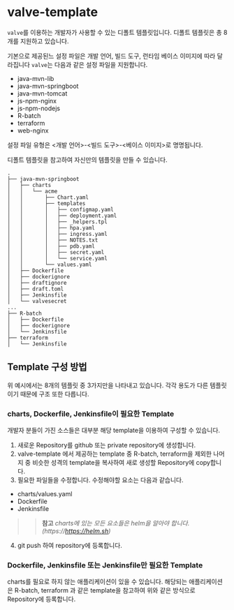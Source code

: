 # valve-template

`valve`를 이용하는 개발자가 사용할 수 있는 디폴트 템플릿입니다. 
디폴트 템플릿은 총 8개를 지원하고 있습니다.

기본으로 제공된느 설정 파일은 개발 언어, 빌드 도구, 런타임 베이스 이미지에 따라 달라집니다
`valve`는 다음과 같은 설정 파일을 지원합니다.
* java-mvn-lib
* java-mvn-springboot
* java-mvn-tomcat
* js-npm-nginx
* js-npm-nodejs
* R-batch
* terraform
* web-nginx

설정 파일 유형은 <개발 언어>-<빌드 도구>-<베이스 이미지>로 명명됩니다.

디폴트 템플릿을 참고하여 자신만의 템플릿을 만들 수 있습니다.

```
.
├── java-mvn-springboot
│   ├── charts
│   │   └── acme
│   │       ├── Chart.yaml
│   │       ├── templates
│   │       │   ├── configmap.yaml
│   │       │   ├── deployment.yaml
│   │       │   ├── _helpers.tpl
│   │       │   ├── hpa.yaml
│   │       │   ├── ingress.yaml
│   │       │   ├── NOTES.txt
│   │       │   ├── pdb.yaml
│   │       │   ├── secret.yaml
│   │       │   └── service.yaml
│   │       └── values.yaml
│   ├── Dockerfile
│   ├── dockerignore
│   ├── draftignore
│   ├── draft.toml
│   ├── Jenkinsfile
│   └── valvesecret
...
├── R-batch
│   ├── Dockerfile
│   ├── dockerignore
│   └── Jenkinsfile
├── terraform
│   └── Jenkinsfile
```

## Template 구성 방법
위 예시에서는 8개의 템플릿 중 3가지만을 나타내고 있습니다. 각각 용도가 다른 템플릿이기 때문에 구조 또한 다릅니다.

### charts, Dockerfile, Jenkinsfile이 필요한 Template
개발자 분들이 가진 소스들은 대부분 해당  template을 이용하여 구성할 수 있습니다.
1. 새로운 Repository를 github 또는 private repository에 생성합니다.
1. valve-template 에서 제공하는 template 중 R-batch, terraform을 제외한 나머지 중 비슷한 성격의 template을 복사하여 새로 생성할 Repository에 copy합니다.
1. 필요한 파일들을 수정합니다. 수정해야할 요소는 다음과 같습니다.
* charts/values.yaml
* Dockerfile
* Jenkinsfile

>> **참고** _charts에 있는 모든 요소들은 helm을 알아야 합니다.(https://https://helm.sh)_
4. git push 하여 repository에 등록합니다.

### Dockerfile, Jenkinsfile 또는 Jenkinsfile만 필요한 Template
charts를 필요로 하지 않는 애플리케이션이 있을 수 있습니다. 해당되는 애플리케이션은 R-batch, terraform 과 같은 template을 참고하여 위와 같은 방식으로 Repository에 등록합니다.
